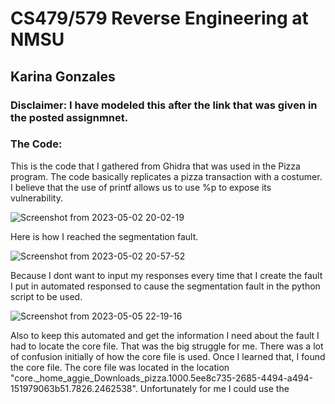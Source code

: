 # CS479/579 Reverse Engineering at NMSU
## Karina Gonzales

### Disclaimer: I have modeled this after the link that was given in the posted assignmnet. 

### The Code:

This is the code that I gathered from Ghidra that was used in the Pizza program. The code basically replicates a pizza transaction with a costumer. I believe that the use of printf allows us to use %p to expose its vulnerability.


![Screenshot from 2023-05-02 20-02-19](https://user-images.githubusercontent.com/111537927/235828898-fe196cce-f0b6-41b5-adae-cae4c8069295.png)

Here is how I reached the segmentation fault. 


![Screenshot from 2023-05-02 20-57-52](https://user-images.githubusercontent.com/111537927/235830421-3dba45e7-bb27-4cbf-823f-e57489a42732.png)

Because I dont want to input my responses every time that I create the fault I put in automated responsed to cause the segmentation fault in the python script to be used.

![Screenshot from 2023-05-05 22-19-16](https://user-images.githubusercontent.com/111537927/236601828-45a84296-2a25-4f40-bd78-e7d2bbebeb20.png)

Also to keep this automated and get the information I need about the fault I had to locate the core file. That was the big struggle for me. There was a lot of confusion initially of how the core file is used. Once I learned that, I found the core file. The core file was located in the location "core._home_aggie_Downloads_pizza.1000.5ee8c735-2685-4494-a494-151979063b51.7826.2462538". Unfortunately for me I could use the 
